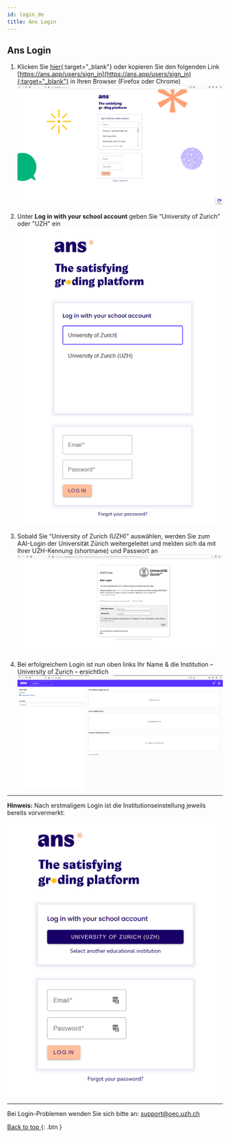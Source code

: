 ```yaml
---
id: login_de
title: Ans Login
---
```


## Ans Login

1. Klicken Sie [hier](https://ans.app/users/sign_in){:target="_blank"} oder kopieren Sie den folgenden Link [https://ans.app/users/sign_in](https://ans.app/users/sign_in){:target="_blank"} in Ihren Browser (Firefox oder Chrome)
[![Login-WAYF](assets/login-wayf.png)](assets/login-wayf.png)

1. Unter **Log in with your school account** geben Sie “University of Zurich” oder "UZH" ein
[![Login-UZH](assets/login-uzh.png)](assets/login-uzh.png)

1. Sobald Sie “University of Zurich (UZH)" auswählen, werden Sie zum AAI-Login der Universität Zürich weitergeleitet und melden sich da mit Ihrer UZH-Kennung (shortname) und Passwort an
![Login-AAI](assets/login-aai.png)

1. Bei erfolgreichem Login ist nun oben links Ihr Name & die Institution – University of Zurich – ersichtlich
![Login-Start](assets/login-start.png)

***


**Hinweis:** Nach erstmaligem Login ist die Institutionseinstellung jeweils bereits vorvermerkt:
![Login-Return](assets/login-return.png)


***

Bei Login-Problemen wenden Sie sich bitte an: [support@oec.uzh.ch](mailto:support@oec.uzh.ch)

[Back to top ](#top){: .btn }
